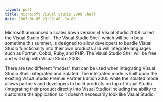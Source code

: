 ```yaml
---
layout: post
title: Microsoft Visual Studio 2008 Shell
date: 2007-06-05 23:29:48 -04:00
---
```


Microsoft announced a scaled down version of Visual Studio 2008 called the Visual Studio Shell. The Visual Studio Shell, which will be in beta sometime this summer, is designed to allow developers to bundle Visual Studio functionality into their own products and will integrate languages such as Fortran, Cobol, Ruby, and PHP. The Visual Studio Shell will be free and will ship with Visual Studio 2008.

There are two different "modes" that can be used when integrating Visual Studio Shell: integrated and isolated. The integrated mode is built upon the existing Visual Studio Premier Partner Edition 2005 while the isolated mode allows partners and developers to build products on top of Visual Studio (integrating their product directly into Visual Studio) including the ability to customize the application so it doesn't necessarily look like Visual Studio.
